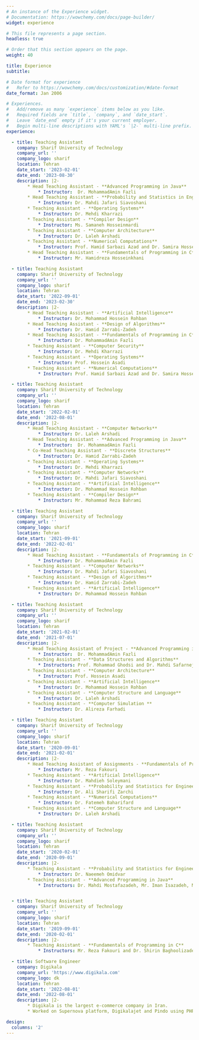 ```yaml
---
# An instance of the Experience widget.
# Documentation: https://wowchemy.com/docs/page-builder/
widget: experience

# This file represents a page section.
headless: true

# Order that this section appears on the page.
weight: 40

title: Experience
subtitle:

# Date format for experience
#   Refer to https://wowchemy.com/docs/customization/#date-format
date_format: Jan 2006

# Experiences.
#   Add/remove as many `experience` items below as you like.
#   Required fields are `title`, `company`, and `date_start`.
#   Leave `date_end` empty if it's your current employer.
#   Begin multi-line descriptions with YAML's `|2-` multi-line prefix.
experience:

  - title: Teaching Assistant
    company: Sharif University of Technology
    company_url: ''
    company_logo: sharif
    location: Tehran
    date_start: '2023-02-01'
    date_end: '2023-08-30'
    description: |2-
        * Head Teaching Assistant - **Advanced Programming in Java**
            * Instructor:  Dr. MohammadAmin Fazli
        * Head Teaching Assistant - **Probability and Statistics in Engineering**
            * Instructor: Dr. Mahdi Jafari Siavoshani
        * Teaching Assistant - **Operating Systems**
            * Instructor: Dr. Mehdi Kharrazi
        * Teaching Assistant - **Compiler Design**
            * Instructor: Ms. Samaneh Hosseinmardi
        * Teaching Assistant - **Computer Architecture**
            * Instructor: Dr. Laleh Arshadi
        * Teaching Assistant - **Numerical Computations**
            * Instructor: Prof. Hamid Sarbazi Azad and Dr. Samira Hossein Ghorban
        * Head Teaching Assistant - **Fundamentals of Programming in C**
            * Instructor: Mr. Hamidreza Hosseinkhani

  - title: Teaching Assistant
    company: Sharif University of Technology
    company_url: ''
    company_logo: sharif
    location: Tehran
    date_start: '2022-09-01'
    date_end: '2023-02-30'
    description: |2-
        * Head Teaching Assistant - **Artificial Intelligence**
            * Instructor: Dr. Mohammad Hossein Rohban
        * Head Teaching Assistant - **Design of Algorithms**
            * Instructor: Dr. Hamid Zarrabi-Zadeh
        * Head Teaching Assistant - **Fundamentals of Programming in C**
            * Instructor: Dr. MohammadAmin Fazli
        * Teaching Assistant - **Computer Security**
            * Instructor: Dr. Mehdi Kharrazi
        * Teaching Assistant - **Operating Systems**
            * Instructor: Prof. Hossein Asadi
        * Teaching Assistant - **Numerical Computations**
            * Instructor: Prof. Hamid Sarbazi Azad and Dr. Samira Hossein Ghorban

  - title: Teaching Assistant
    company: Sharif University of Technology
    company_url: ''
    company_logo: sharif
    location: Tehran
    date_start: '2022-02-01'
    date_end: '2022-08-01'
    description: |2-
        * Head Teaching Assistant - **Computer Networks**
            * Instructor: Dr. Laleh Arshadi
        * Head Teaching Assistant - **Advanced Programming in Java**
            * Instructor:  Dr. MohammadAmin Fazli
        * Co-Head Teaching Assistant - **Discrete Structures**
            * Instructor: Dr. Hamid Zarrabi-Zadeh
        * Teaching Assistant - **Operating Systems**
            * Instructor: Dr. Mehdi Kharrazi
        * Teaching Assistant - **Computer Networks**
            * Instructor: Dr. Mahdi Jafari Siavoshani
        * Teaching Assistant - **Artificial Intelligence**
            * Instructor: Dr. Mohammad Hossein Rohban
        * Teaching Assistant - **Compiler Design**
            * Instructor: Mr. Mohammad Reza Bahrami

  - title: Teaching Assistant
    company: Sharif University of Technology
    company_url: ''
    company_logo: sharif
    location: Tehran
    date_start: '2021-09-01'
    date_end: '2022-02-01'
    description: |2-
        * Head Teaching Assistant - **Fundamentals of Programming in C**
            * Instructor: Dr. MohammadAmin Fazli
        * Teaching Assistant - **Computer Networks**
            * Instructor: Dr. Mahdi Jafari Siavoshani
        * Teaching Assistant - **Design of Algorithms**
            * Instructor: Dr. Hamid Zarrabi-Zadeh
        * Teaching Assistant - **Artificial Intelligence**
            * Instructor: Dr. Mohammad Hossein Rohban

  - title: Teaching Assistant
    company: Sharif University of Technology
    company_url: ''
    company_logo: sharif
    location: Tehran
    date_start: '2021-02-01'
    date_end: '2021-07-01'
    description: |2-
        * Head Teaching Assistant of Project - **Advanced Programming in Java**
            * Instructor:  Dr. MohammadAmin Fazli
        * Teaching Assistant - **Data Structures and Algorithms**
            * Instructors: Prof. Mohammad Ghodsi and Dr. Mahdi Safarnejad
        * Teaching Assistant - **Computer Architecture**
            * Instructor: Prof. Hossein Asadi
        * Teaching Assistant - **Artificial Intelligence**
            * Instructor: Dr. Mohammad Hossein Rohban
        * Teaching Assistant - **Computer Structure and Language**
            * Instructor: Dr. Laleh Arshadi
        * Teaching Assistant - **Computer Simulation **
            * Instructor: Dr. Alireza Farhadi

  - title: Teaching Assistant
    company: Sharif University of Technology
    company_url: ''
    company_logo: sharif
    location: Tehran
    date_start: '2020-09-01'
    date_end: '2021-02-01'
    description: |2-
        * Head Teaching Assistant of Assignments - **Fundamentals of Programming in C**
            * Instructor: Mr. Reza Fakouri
        * Teaching Assistant - **Artificial Intelligence**
            * Instructor: Dr. Mahdieh Soleymani
        * Teaching Assistant - **Probability and Statistics for Engineering**
            * Instructor: Dr. Ali Sharifi Zarchi
        * Teaching Assistant - **Numerical Computations**
            * Instructor: Dr. Fatemeh Baharifard
        * Teaching Assistant - **Computer Structure and Language**
            * Instructor: Dr. Laleh Arshadi

  - title: Teaching Assistant
    company: Sharif University of Technology
    company_url: ''
    company_logo: sharif
    location: Tehran
    date_start: '2020-02-01'
    date_end: '2020-09-01'
    description: |2-
        * Teaching Assistant - **Probability and Statistics for Engineering**
            * Instructor: Dr. Naeemeh Omidvar
        * Teaching Assistant - **Advanced Programming in Java**
            * Instructors: Dr. Mahdi Mostafazadeh, Mr. Iman Isazadeh, Mr. Amir Malekzadeh, and Mr. Ali Chekah


  - title: Teaching Assistant
    company: Sharif University of Technology
    company_url: ''
    company_logo: sharif
    location: Tehran
    date_start: '2019-09-01'
    date_end: '2020-02-01'
    description: |2-
        * Teaching Assistant - **Fundamentals of Programming in C**
            * Instructors: Mr. Reza Fakouri and Dr. Shirin Baghoolizadeh

  - title: Software Engineer
    company: Digikala
    company_url: 'https://www.digikala.com'
    company_logo: dk
    location: Tehran
    date_start: '2022-08-01'
    date_end: '2022-08-01'
    description: |2-
        * Digikala is the largest e-commerce company in Iran.
        * Worked on Supernova platform, Digikalajet and Pindo using PHP, MySQL, Elasticsearch, Jenkins, and Swagger

design:
  columns: '2'
---
```

